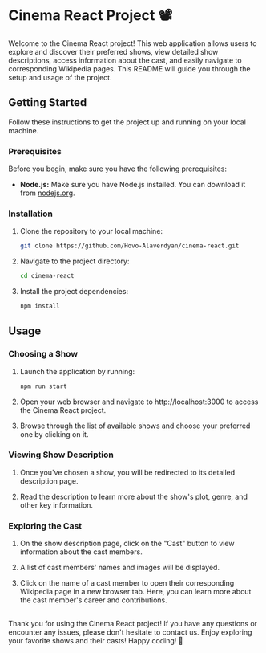 # Cinema React Project :film_projector:

Welcome to the Cinema React project! This web application allows users to explore and discover their preferred shows, view detailed show descriptions, access information about the cast, and easily navigate to corresponding Wikipedia pages. This README will guide you through the setup and usage of the project.

## Getting Started

Follow these instructions to get the project up and running on your local machine.

### Prerequisites

Before you begin, make sure you have the following prerequisites:

- **Node.js:** Make sure you have Node.js installed. You can download it from [nodejs.org](https://nodejs.org/en).

### Installation
1. Clone the repository to your local machine:
   
   ```bash
   git clone https://github.com/Hovo-Alaverdyan/cinema-react.git

2. Navigate to the project directory:
   ```bash
   cd cinema-react

3. Install the project dependencies:
   ```bash
   npm install

## Usage

### Choosing a Show

1. Launch the application by running:
   ```bash
   npm run start

2. Open your web browser and navigate to http://localhost:3000 to access the Cinema React project.

3. Browse through the list of available shows and choose your preferred one by clicking on it.

### Viewing Show Description

1. Once you've chosen a show, you will be redirected to its detailed description page.

2. Read the description to learn more about the show's plot, genre, and other key information.

### Exploring the Cast

1. On the show description page, click on the "Cast" button to view information about the cast members.

2. A list of cast members' names and images will be displayed.

3. Click on the name of a cast member to open their corresponding Wikipedia page in a new browser tab. Here, you can learn more about the cast member's career and contributions.

##
Thank you for using the Cinema React project! If you have any questions or encounter any issues, please don't hesitate to contact us. Enjoy exploring your favorite shows and their casts! Happy coding! 🚀


    

